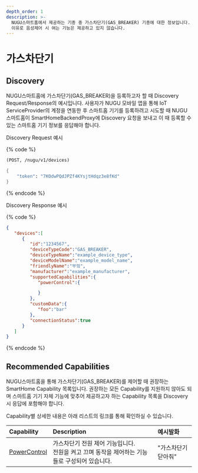 ```yaml
---
depth_order: 1
description: >-
  NUGU스마트홈에서 제공하는 기종 중 가스차단기(GAS_BREAKER) 기종에 대한 정보입니다. 가스차단기는 닫는 기능을 제공하며 안전 상의
  이유로 음성제어 시 여는 기능은 제공하고 있지 않습니다.
---
```


# 가스차단기

## Discovery

NUGU스마트홈에 가스차단기(GAS_BREAKER)을 등록하고자 할 때 Discovery Request/Response의 예시입니다. 사용자가 NUGU 모바일 앱을 통해 IoT ServiceProvider의 계정을 연동한 후 스마트홈 기기를 등록하려고 시도할 때 NUGU스마트홈이 SmartHomeBackendProxy에 Discovery 요청을 보내고 이 때 등록할 수 있는 스마트홈 기기 정보를 응답해야 합니다.

Discovery Request 예시

{% code %}
```scheme
(POST, /nugu/v1/devices)

{
    "token": "7KOdwPQdJPZf4KYsjtHdqz3e8fKd"
}
```
{% endcode %}

Discovery Response 예시

{% code %}
```json
{
   "devices":[
      {
         "id":"1234567",
         "deviceTypeCode":"GAS_BREAKER",
         "deviceTypeName":"example_device_type",
         "deviceModelName":"example_model_name",
         "friendlyName":"부엌",
         "manufacturer":"example_manufacturer",
         "supportedCapabilities":{
            "powerControl":{

            }
         },
         "customData":{
            "foo":"bar"
         },
         "connectionStatus":true
      }
   ]
}
```
{% endcode %}

## Recommended Capabilities

NUGU스마트홈을 통해 가스차단기(GAS_BREAKER)를 제어할 때 권장하는 SmartHome Capability 목록입니다. 권장하는 모든 Capability를 지원하지 않아도 되며 스마트홈 기기 자체 기능에 맞추어 제공하고자 하는 Capability 목록을 Discovery 시 응답에 포함해야 합니다.

Capability별 상세한 내용은 아래 리스트의 링크를 통해 확인하실 수 있습니다.

| Capability                                                    | Description                                           | 예시발화        |
|:--------------------------------------------------------------|:------------------------------------------------------|:------------|
| [PowerControl](../smarthomecapability/powercontrol-interface) | 가스차단기 전원 제어 기능입니다.<br/>전원을 켜고 끄며 동작을 제어하는 기능들로 구성되어 있습니다. | "가스차단기 닫아줘" |

